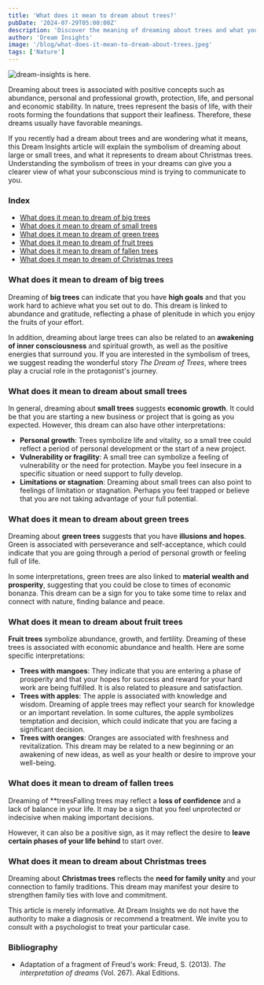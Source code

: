 ```yaml
---
title: 'What does it mean to dream about trees?'
pubDate: '2024-07-29T05:00:00Z'
description: 'Discover the meaning of dreaming about trees and what your subconscious might be communicating to you.'
author: 'Dream Insights'
image: '/blog/what-does-it-mean-to-dream-about-trees.jpeg'
tags: ['Nature']
---
```


![dream-insights is here.](/blog/what-does-it-mean-to-dream-about-trees.jpeg)

Dreaming about trees is associated with positive concepts such as abundance, personal and professional growth, protection, life, and personal and economic stability. In nature, trees represent the basis of life, with their roots forming the foundations that support their leafiness. Therefore, these dreams usually have favorable meanings.

If you recently had a dream about trees and are wondering what it means, this Dream Insights article will explain the symbolism of dreaming about large or small trees, and what it represents to dream about Christmas trees. Understanding the symbolism of trees in your dreams can give you a clearer view of what your subconscious mind is trying to communicate to you.

### Index

- [What does it mean to dream of big trees](#what-does-it-mean-to-dream-of-big-trees)
- [What does it mean to dream of small trees](#what-does-it-mean-to-dream-of-small-trees)
- [What does it mean to dream of green trees](#what-does-it-mean-to-dream-of-green-trees)
- [What does it mean to dream of fruit trees](#what-does-it-mean-to-dream-of-fruit-trees)
- [What does it mean to dream of fallen trees](#what-does-it-mean-to-dream-of-fallen-trees)
- [What does it mean to dream of Christmas trees](#what-does-it-mean-to-dream-of-christmas-trees)

### What does it mean to dream of big trees

Dreaming of **big trees** can indicate that you have **high goals** and that you work hard to achieve what you set out to do. This dream is linked to abundance and gratitude, reflecting a phase of plenitude in which you enjoy the fruits of your effort. 

In addition, dreaming about large trees can also be related to an **awakening of inner consciousness** and spiritual growth, as well as the positive energies that surround you. If you are interested in the symbolism of trees, we suggest reading the wonderful story *The Dream of Trees*, where trees play a crucial role in the protagonist's journey. 

### What does it mean to dream about small trees

In general, dreaming about **small trees** suggests **economic growth**. It could be that you are starting a new business or project that is going as you expected. However, this dream can also have other interpretations:

- **Personal growth**: Trees symbolize life and vitality, so a small tree could reflect a period of personal development or the start of a new project. 
- **Vulnerability or fragility**: A small tree can symbolize a feeling of vulnerability or the need for protection. Maybe you feel insecure in a specific situation or need support to fully develop. 
- **Limitations or stagnation**: Dreaming about small trees can also point to feelings of limitation or stagnation. Perhaps you feel trapped or believe that you are not taking advantage of your full potential. 

### What does it mean to dream about green trees

Dreaming about **green trees** suggests that you have **illusions and hopes**. Green is associated with perseverance and self-acceptance, which could indicate that you are going through a period of personal growth or feeling full of life. 

In some interpretations, green trees are also linked to **material wealth and prosperity**, suggesting that you could be close to times of economic bonanza. This dream can be a sign for you to take some time to relax and connect with nature, finding balance and peace. 

### What does it mean to dream about fruit trees

**Fruit trees** symbolize abundance, growth, and fertility. Dreaming of these trees is associated with economic abundance and health. Here are some specific interpretations:

- **Trees with mangoes**: They indicate that you are entering a phase of prosperity and that your hopes for success and reward for your hard work are being fulfilled. It is also related to pleasure and satisfaction.
- **Trees with apples**: The apple is associated with knowledge and wisdom. Dreaming of apple trees may reflect your search for knowledge or an important revelation. In some cultures, the apple symbolizes temptation and decision, which could indicate that you are facing a significant decision.
- **Trees with oranges**: Oranges are associated with freshness and revitalization. This dream may be related to a new beginning or an awakening of new ideas, as well as your health or desire to improve your well-being.

### What does it mean to dream of fallen trees

Dreaming of **treesFalling trees may reflect a **loss of confidence** and a lack of balance in your life. It may be a sign that you feel unprotected or indecisive when making important decisions. 

However, it can also be a positive sign, as it may reflect the desire to **leave certain phases of your life behind** to start over. 

### What does it mean to dream about Christmas trees

Dreaming about **Christmas trees** reflects the **need for family unity** and your connection to family traditions. This dream may manifest your desire to strengthen family ties with love and commitment. 

This article is merely informative. At Dream Insights we do not have the authority to make a diagnosis or recommend a treatment. We invite you to consult with a psychologist to treat your particular case. 

### Bibliography

- Adaptation of a fragment of Freud's work: Freud, S. (2013). *The interpretation of dreams* (Vol. 267). Akal Editions.